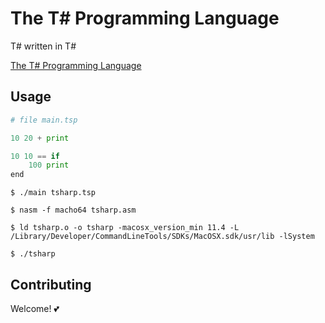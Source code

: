 # The T# Programming Language

T# written in T# 

[The T# Programming Language](https://github.com/Tsharp-lang/Tsharp)


## Usage
```python
# file main.tsp

10 20 + print

10 10 == if
    100 print
end

```


```
$ ./main tsharp.tsp

$ nasm -f macho64 tsharp.asm

$ ld tsharp.o -o tsharp -macosx_version_min 11.4 -L /Library/Developer/CommandLineTools/SDKs/MacOSX.sdk/usr/lib -lSystem

$ ./tsharp
```

## Contributing
Welcome! 💕


